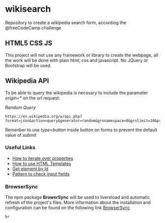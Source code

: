 # wikisearch
Repository to create a wikipedia search form, according the @freeCodeCamp challenge

## HTML5 CSS JS
This project will not use any framework or library to create the webpage, all the work will be done with plain html, css and javascript. No JQuery or Bootstrap will be used.

## Wikipedia API
To be able to query the wikipedia is necesary to include the parameter *origin=\** on the url request:

*Random Query*
```
https://en.wikipedia.org/w/api.php?format=json&action=query&generator=random&grnnamespace=0&grnlimit=10&prop=info|extracts&inprop=url&exintro=true&explaintext=true&origin=*
```

Remenber to use *type=button* inside button on forms to prevent the default value of _submit_

### Useful Links
- [How to iterate over properties](http://2ality.com/2011/04/iterating-over-arrays-and-objects-in.html)
- [How to use HTML Templates](https://www.w3schools.com/tags/tag_template.asp)
- [Get element by Id](https://developer.mozilla.org/en-US/docs/Web/API/Document/getElementById)
- [Pattern to check input fields](http://html5pattern.com/)

### BrowserSync
The npm package **BrowerSync** will be used to livereload and automatic refresh of the project's files. More information about the installation and configuration can be found on the following link [BrowserSync](https://browsersync.io/)
```
br
```
